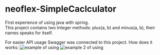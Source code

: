 # neoflex-SimpleCaclculator
First experience of using java with spring. <br>
This project contains two Integer methods: plus(a, b) and minus(a, b), their names speaks for itself.

For easier API usage Swagger was connected to this project. How does it works:
![example of using](https://imgur.com/a/06vTA5r)
![example 2 of using](https://imgur.com/a/ZX5FnEl)
